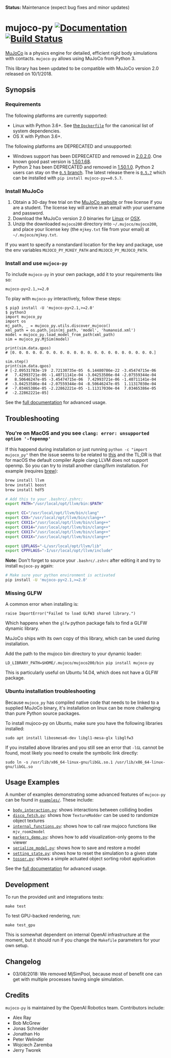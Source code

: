 **Status:** Maintenance (expect bug fixes and minor updates)

# mujoco-py [![Documentation](https://img.shields.io/badge/docs-latest-brightgreen.svg?style=flat)](https://openai.github.io/mujoco-py/build/html/index.html) [![Build Status](https://travis-ci.org/openai/mujoco-py.svg?branch=master)](https://travis-ci.org/openai/mujoco-py)

[MuJoCo](http://mujoco.org/) is a physics engine for detailed, efficient rigid body simulations with contacts.
`mujoco-py` allows using MuJoCo from Python 3.

This library has been updated to be compatible with MuJoCo version 2.0 released on 10/1/2018.


## Synopsis

### Requirements

The following platforms are currently supported:

- Linux with Python 3.6+. See [the `Dockerfile`](Dockerfile) for the canonical list of system dependencies.
- OS X with Python 3.6+.

The following platforms are DEPRECATED and unsupported:

- Windows support has been DEPRECATED and removed in [2.0.2.0](https://github.com/openai/mujoco-py/releases/tag/v2.0.2.0a1). One known good past version is [1.50.1.68](https://github.com/openai/mujoco-py/blob/9ea9bb000d6b8551b99f9aa440862e0c7f7b4191/README.md#requirements).
- Python 2 has been DEPRECATED and removed in [1.50.1.0](https://github.com/openai/mujoco-py/releases/tag/1.50.1.0). Python 2 users can stay on the [`0.5` branch](https://github.com/openai/mujoco-py/tree/0.5). The latest release there is [`0.5.7`](https://github.com/openai/mujoco-py/releases/tag/0.5.7) which can be installed with `pip install mujoco-py==0.5.7`.

### Install MuJoCo

1. Obtain a 30-day free trial on the [MuJoCo website](https://www.roboti.us/license.html)
   or free license if you are a student.
   The license key will arrive in an email with your username and password.
2. Download the MuJoCo version 2.0 binaries for
   [Linux](https://www.roboti.us/download/mujoco200_linux.zip) or
   [OSX](https://www.roboti.us/download/mujoco200_macos.zip).
3. Unzip the downloaded `mujoco200` directory into `~/.mujoco/mujoco200`,
   and place your license key (the `mjkey.txt` file from your email)
   at `~/.mujoco/mjkey.txt`.

If you want to specify a nonstandard location for the key and package,
use the env variables `MUJOCO_PY_MJKEY_PATH` and `MUJOCO_PY_MUJOCO_PATH`.

### Install and use `mujoco-py`
To include `mujoco-py` in your own package, add it to your requirements like so:
```
mujoco-py<2.1,>=2.0
```
To play with `mujoco-py` interactively, follow these steps:
```
$ pip3 install -U 'mujoco-py<2.1,>=2.0'
$ python3
import mujoco_py
import os
mj_path, _ = mujoco_py.utils.discover_mujoco()
xml_path = os.path.join(mj_path, 'model', 'humanoid.xml')
model = mujoco_py.load_model_from_path(xml_path)
sim = mujoco_py.MjSim(model)

print(sim.data.qpos)
# [0. 0. 0. 0. 0. 0. 0. 0. 0. 0. 0. 0. 0. 0. 0. 0. 0. 0. 0. 0. 0.]

sim.step()
print(sim.data.qpos)
# [-2.09531783e-19  2.72130735e-05  6.14480786e-22 -3.45474715e-06
#   7.42993721e-06 -1.40711141e-04 -3.04253586e-04 -2.07559344e-04
#   8.50646247e-05 -3.45474715e-06  7.42993721e-06 -1.40711141e-04
#  -3.04253586e-04 -2.07559344e-04 -8.50646247e-05  1.11317030e-04
#  -7.03465386e-05 -2.22862221e-05 -1.11317030e-04  7.03465386e-05
#  -2.22862221e-05]
```

See the [full documentation](https://openai.github.io/mujoco-py/build/html/index.html) for advanced usage.

## Troubleshooting

### You're on MacOS and you see `clang: error: unsupported option '-fopenmp'`

If this happend during installation or just running `python -c "import mujoco_py"` then the issue seems to be related to [this](https://github.com/velocyto-team/velocyto.R/issues/2#issuecomment-341165967) and the TL;DR is that for macOS the default compiler Apple clang LLVM does not support openmp. So you can try to install another clang/llvm installation. For example (requires [brew](https://brew.sh/)):

```bash
brew install llvm
brew install boost
brew install hdf5

# Add this to your .bashrc/.zshrc:
export PATH="/usr/local/opt/llvm/bin:$PATH"

export CC="/usr/local/opt/llvm/bin/clang"
export CXX="/usr/local/opt/llvm/bin/clang++"
export CXX11="/usr/local/opt/llvm/bin/clang++"
export CXX14="/usr/local/opt/llvm/bin/clang++"
export CXX17="/usr/local/opt/llvm/bin/clang++"
export CXX1X="/usr/local/opt/llvm/bin/clang++"

export LDFLAGS="-L/usr/local/opt/llvm/lib"
export CPPFLAGS="-I/usr/local/opt/llvm/include"
```

**Note:** Don't forget to source your `.bashrc/.zshrc` after editing it and try to install `mujoco-py` again:

```bash
# Make sure your python environment is activated
pip install -U 'mujoco-py<2.1,>=2.0'
```

### Missing GLFW

A common error when installing is:

    raise ImportError("Failed to load GLFW3 shared library.")

Which happens when the `glfw` python package fails to find a GLFW dynamic library.

MuJoCo ships with its own copy of this library, which can be used during installation.

Add the path to the mujoco bin directory to your dynamic loader:

    LD_LIBRARY_PATH=$HOME/.mujoco/mujoco200/bin pip install mujoco-py

This is particularly useful on Ubuntu 14.04, which does not have a GLFW package.


### Ubuntu installation troubleshooting

Because `mujoco_py` has compiled native code that needs to be linked to a supplied MuJoCo binary, it's installation
on linux can be more challenging than pure Python source packages.

To install mujoco-py on Ubuntu, make sure you have the following libraries installed:

    sudo apt install libosmesa6-dev libgl1-mesa-glx libglfw3

If you installed above libraries and you still see an error that `-lGL` cannot be found, most likely you need
to create the symbolic link directly:

    sudo ln -s /usr/lib/x86_64-linux-gnu/libGL.so.1 /usr/lib/x86_64-linux-gnu/libGL.so


## Usage Examples

A number of examples demonstrating some advanced features of `mujoco-py` can be found in [`examples/`](/./examples/). These include:
- [`body_interaction.py`](./examples/body_interaction.py): shows interactions between colliding bodies
- [`disco_fetch.py`](./examples/disco_fetch.py): shows how `TextureModder` can be used to randomize object textures
- [`internal_functions.py`](./examples/internal_functions.py): shows how to call raw mujoco functions like `mjv_room2model`
- [`markers_demo.py`](./examples/markers_demo.py): shows how to add visualization-only geoms to the viewer
- [`serialize_model.py`](./examples/serialize_model.py): shows how to save and restore a model
- [`setting_state.py`](./examples/setting_state.py):  shows how to reset the simulation to a given state
- [`tosser.py`](./examples/tosser.py): shows a simple actuated object sorting robot application

See the [full documentation](https://openai.github.io/mujoco-py/build/html/index.html) for advanced usage.

## Development

To run the provided unit and integrations tests:

```
make test
```

To test GPU-backed rendering, run:

```
make test_gpu
```

This is somewhat dependent on internal OpenAI infrastructure at the moment, but it should run if you change the `Makefile` parameters for your own setup.

## Changelog

- 03/08/2018: We removed MjSimPool, because most of benefit one can get with multiple processes having single simulation.

## Credits

`mujoco-py` is maintained by the OpenAI Robotics team. Contributors include:

- Alex Ray
- Bob McGrew
- Jonas Schneider
- Jonathan Ho
- Peter Welinder
- Wojciech Zaremba
- Jerry Tworek
